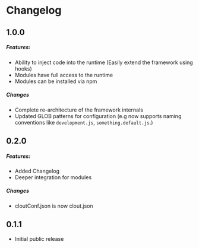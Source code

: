 Changelog
==============
## 1.0.0
##### Features:
- Ability to inject code into the runtime (Easily extend the framework using hooks)
- Modules have full access to the runtime
- Modules can be installed via npm

##### Changes
- Complete re-architecture of the framework internals
- Updated GLOB patterns for configuration (e.g now supports naming conventions like `development.js`, `something.default.js`.)

## 0.2.0
##### Features:
- Added Changelog
- Deeper integration for modules

##### Changes
- cloutConf.json is now clout.json

## 0.1.1
- Initial public release